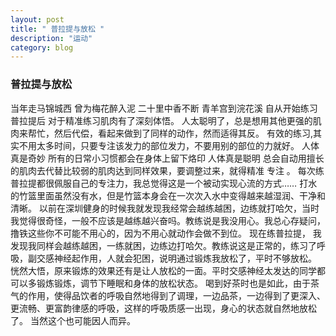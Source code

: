 ```yaml
---
layout: post
title: " 普拉提与放松 "
description: "运动"
category: blog
---
```


### 普拉提与放松
当年走马锦城西 曾为梅花醉入泥
二十里中香不断  青羊宫到浣花溪
自从开始练习普拉提后 对于精准练习肌肉有了深刻体悟。
人太聪明了，总是想用其他更强的肌肉来帮忙，然后代偿，看起来做到了同样的动作，然而适得其反。
有效的练习,其实不用太多时间，只要专注该发力的部位发力，不要用别的部位的力就好。
人体真是奇妙 所有的日常小习惯都会在身体上留下烙印
人体真是聪明 总会自动用擅长的肌肉去代替比较弱的肌肉达到同样效果，要调整过来，就得精准 专注 。
每次练普拉提都很佩服自己的专注力，我总觉得这是一个被动实现心流的方式……
打水的竹篮里面虽然没有水，但是竹篮本身会在一次次入水中变得越来越湿润、干净和清晰。
以前在深圳健身的时候我就发现我经常会越练越困，边练就打哈欠，当时我觉得很奇怪，一般不应该是越练越兴奋吗。教练说是我没用心。我总心存疑问，撸铁这些你不可能不用心的，因为不用心就动作会做不到位。
现在练普拉提， 我发现我同样会越练越困，一练就困，边练边打哈欠。教练说这是正常的，练习了呼吸，副交感神经起作用，人就会犯困，说明通过锻炼我放松了，平时不够放松。
恍然大悟，原来锻炼的效果还有是让人放松的一面。平时交感神经太发达的同学都可以多锻炼锻炼，调节下睡眠和身体的放松状态。
喝到好茶时也是如此，由于茶气的作用，使得品饮者的呼吸自然地得到了调理，一边品茶，一边得到了更深入、更流畅、更富韵律感的呼吸，这样的呼吸质感一出现，身心的状态就自然地放松了。
当然这个也可能因人而异。
